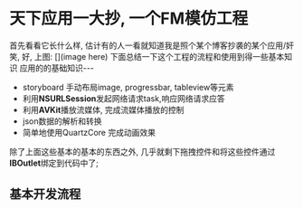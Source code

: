                                                                                                                                                                                                                                                                                                                                                                                                                                                                                                                                                                                                                                                                                                                                                                
# 天下应用一大抄, 一个FM模仿工程


首先看看它长什么样, 估计有的人一看就知道我是照个某个博客抄袭的某个应用/奸笑, 好, 上图:
[](image here)
下面总结一下这个工程的流程和使用到得一些基本知识
应用的的基础知识---


- storyboard 手动布局image, progressbar, tableview等元素
- 利用**NSURLSession**发起网络请求task,响应网络请求应答
- 利用**AVKit**播放流媒体, 完成流媒体播放的控制
- json数据的解析和转换
- 简单地使用QuartzCore 完成动画效果


除了上面这些基本的基本的东西之外, 几乎就剩下拖拽控件和将这些控件通过**IBOutlet**绑定到代码中了;

基本开发流程
---
